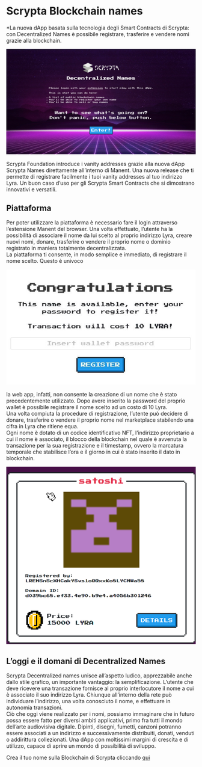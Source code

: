 # Scrypta Blockchain names
*La nuova dApp basata sulla tecnologia degli Smart Contracts di Scrypta: con Decentralized Names è possibile registrare, trasferire e vendere nomi grazie alla blockchain.

![Names](./assets/names/intro.png)

Scrypta Foundation introduce i vanity addresses grazie alla nuova dApp Scrypta Names direttamente all’interno di Manent.
Una nuova release che ti permette di registrare facilmente i tuoi vanity addresses al tuo indirizzo Lyra. Un buon caso d’uso per gli Scrypta Smart Contracts che si dimostrano innovativi e versatili.

## Piattaforma 

Per poter utilizzare la piattaforma è necessario fare il login attraverso l’estensione Manent del browser. Una volta effettuato, l’utente ha la possibilità di associare il nome da lui scelto al proprio indirizzo Lyra, creare nuovi nomi, donare, trasferire o vendere il proprio nome o dominio registrato in maniera totalmente decentralizzata.<br>
La piattaforma ti consente, in modo semplice e immediato, di registrare il nome scelto. Questo è univoco<br>

![Names](./assets/names/register.jpeg)

la web app, infatti, non consente la creazione di un nome che è stato precedentemente utilizzato. Dopo avere inserito la password del proprio wallet è possibile registrare il nome scelto ad un costo di 10 Lyra.<br>
Una volta compiuta la procedure di registrazione, l’utente può decidere di donare, trasferire o vendere il proprio nome nel marketplace stabilendo una cifra in Lyra che ritiene equa.<br>
Ogni nome è dotato di un codice identificativo NFT, l’indirizzo proprietario a cui il nome è associato, il blocco della blockchain nel quale è avvenuta la transazione per la sua registrazione e il timestamp, ovvero la marcatura temporale che stabilisce l’ora e il giorno in cui è stato inserito il dato in blockchain.<br>

![Names](./assets/names/name.png)

## L’oggi e il domani di Decentralized Names

Scrypta Decentralized names unisce all’aspetto ludico, apprezzabile anche dallo stile grafico, un importante vantaggio: la semplificazione. L’utente che deve ricevere una transazione fornisce al proprio interlocutore il nome a cui è associato il suo indirizzo Lyra. Chiunque all’interno della rete può individuare l’indirizzo, una volta conosciuto il nome, e effettuare in autonomia transazioni.<br>
Ciò che oggi viene realizzato per i nomi, possiamo immaginare che in futuro possa essere fatto per diversi ambiti applicativi, primo fra tutti il mondo dell’arte audiovisiva digitale. Dipinti, disegni, fumetti, canzoni potranno essere associati a un indirizzo e successivamente distribuiti, donati, venduti o addirittura collezionati. Una dApp con moltissimi margini di crescita e di utilizzo, capace di aprire un mondo di possibilità di sviluppo.<br>

Crea il tuo nome sulla Blockchain di Scrypta cliccando [qui](https://names.scryptachain.org/)